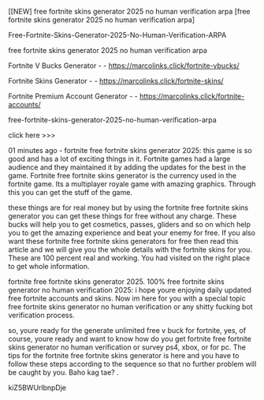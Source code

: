 [[NEW] free fortnite skins generator 2025 no human verification arpa [free fortnite skins generator 2025 no human verification arpa]

Free-Fortnite-Skins-Generator-2025-No-Human-Verification-ARPA

free fortnite skins generator 2025 no human verification arpa

Fortnite V Bucks Generator - - https://marcolinks.click/fortnite-vbucks/

Fortnite Skins Generator - - https://marcolinks.click/fortnite-skins/

Fortnite Premium Account Generator - - https://marcolinks.click/fortnite-accounts/

free-fortnite-skins-generator-2025-no-human-verification-arpa

click here >>>

01 minutes ago - fortnite free fortnite skins generator 2025: this game is so good and has a lot of exciting things in it. Fortnite games had a large audience and they maintained it by adding the updates for the best in the game. Fortnite free fortnite skins generator is the currency used in the fortnite game. Its a multiplayer royale game with amazing graphics. Through this you can get the stuff of the game.

these things are for real money but by using the fortnite free fortnite skins generator you can get these things for free without any charge. These bucks will help you to get cosmetics, passes, gliders and so on which help you to get the amazing experience and beat your enemy for free. If you also want these fortnite free fortnite skins generators for free then read this article and we will give you the whole details with the fortnite skins for you. These are 100 percent real and working. You had visited on the right place to get whole information.

fortnite free fortnite skins generator 2025. 100% free fortnite skins generator no human verification 2025: i hope youre enjoying daily updated free fortnite accounts and skins. Now im here for you with a special topic free fortnite skins generator no human verification or any shitty fucking bot verification process.

so, youre ready for the generate unlimited free v buck for fortnite, yes, of course, youre ready and want to know how do you get fortnite free fortnite skins generator no human verification or survey ps4, xbox, or for pc. The tips for the fortnite free fortnite skins generator is here and you have to follow these steps according to the sequence so that no further problem will be caught by you. Baho kag tae? .

kiZ5BWUrlbnpDje

